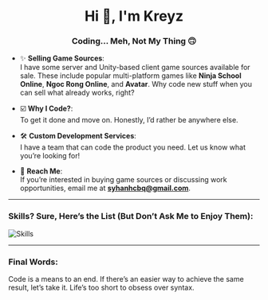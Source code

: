 <h1 align="center">Hi 👋, I'm Kreyz</h1>
<h3 align="center">Coding... Meh, Not My Thing 🙃</h3>

- ✨ **Selling Game Sources**:  
  I have some server and Unity-based client game sources available for sale. These include popular multi-platform games like **Ninja School Online**, **Ngoc Rong Online**, and **Avatar**. Why code new stuff when you can sell what already works, right?

- ☑️ **Why I Code?**:  
  To get it done and move on. Honestly, I’d rather be anywhere else.

- 🛠️ **Custom Development Services**:  
  I have a team that can code the product you need. Let us know what you’re looking for!

- 📧 **Reach Me**:  
  If you’re interested in buying game sources or discussing work opportunities, email me at **syhanhcbq@gmail.com**.

---

### Skills? Sure, Here’s the List (But Don’t Ask Me to Enjoy Them):

![Skills](https://skillicons.dev/icons?i=nodejs,js,ts,java,maven,python,opencv,cs,docker,postman,git,mongo,express,nest,mysql,graphql,vscode,md,supabase,bots,gcp,postgres,prisma,kafka,nginx,redis,unity)

---

### Final Words:

Code is a means to an end. If there’s an easier way to achieve the same result, let’s take it. Life’s too short to obsess over syntax.
